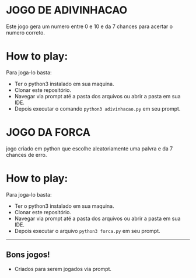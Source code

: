 # JOGO DE ADIVINHACAO

Este jogo gera um numero entre 0 e 10 e da 7 chances para acertar o numero correto.

# How to play:

Para joga-lo basta:

- Ter o python3 instalado em sua maquina.
- Clonar este repositório.
- Navegar via prompt até a pasta dos arquivos ou abrir a pasta em sua IDE.
- Depois executar o comando `python3 adivinhacao.py` em seu prompt.

# JOGO DA FORCA

jogo criado em python que escolhe aleatoriamente uma palvra e da 7 chances de erro.

# How to play:

Para joga-lo basta:

- Ter o python3 instalado em sua maquina.
- Clonar este repositório.
- Navegar via prompt até a pasta dos arquivos ou abrir a pasta em sua IDE.
- Depois executar o arquivo `python3 forca.py` em seu prompt.

---

## Bons jogos!

- Criados para serem jogados via prompt.
